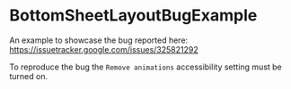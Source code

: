 # BottomSheetLayoutBugExample

An example to showcase the bug reported here:
https://issuetracker.google.com/issues/325821292

To reproduce the bug the `Remove animations` accessibility setting must be turned on.
